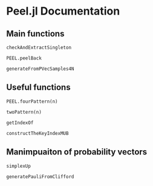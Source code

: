 # Peel.jl Documentation


## Main functions 
```@docs
checkAndExtractSingleton
```

```@docs
PEEL.peelBack
```

```@docs
generateFromPVecSamples4N
```

## Useful functions

```@docs
PEEL.fourPattern(n)
```

```@docs
twoPattern(n)
```

```@docs
getIndexOf
```

```@docs
constructTheKeyIndexMUB
```

## Manimpuaiton of probability vectors

```@docs
simplexUp
```

```@docs
generatePauliFromClifford
```




